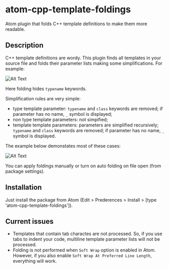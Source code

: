 # atom-cpp-template-foldings
Atom plugin that folds C++ template definitions to make them more readable.

## Description

C++ template definitions are wordy. This plugin finds all templates in your source file and folds their parameter lists making some simplifications. For example:

![Alt Text](https://github.com/octomarat/atom-cpp-template-foldings/blob/master/resources/demo.gif)

Here folding hides `typename` keywords.

Simplification rules are very simple:

* type template parameter: `typename` and `class` keywords are removed; if parameter has no name, `_` symbol is displayed;
* non type template parameters: not simpified;
* template template parameters: parameters are simplified recursively; `typename` and `class` keywords are removed; if parameter has no name, `_` symbol is displayed.

The example below demonstates most of these cases:

![Alt Text](https://github.com/octomarat/atom-cpp-template-foldings/blob/master/resources/demo-complex.gif)

You can apply foldings manually or turn on auto folding on file open (from package settings).

## Installation

Just install the package from Atom (Edit > Prederences > Install > [type 'atom-cpp-template-foldings']).

## Current issues

* Templates that contain tab charactes are not processed. So, if you use tabs to indent your code, multiline template parameter lists will not be processed.
* Folding is not performed when `Soft Wrap` option is enabled in Atom. However, if you also enable `Soft Wrap At Preferred Line Length`, everything will work.
